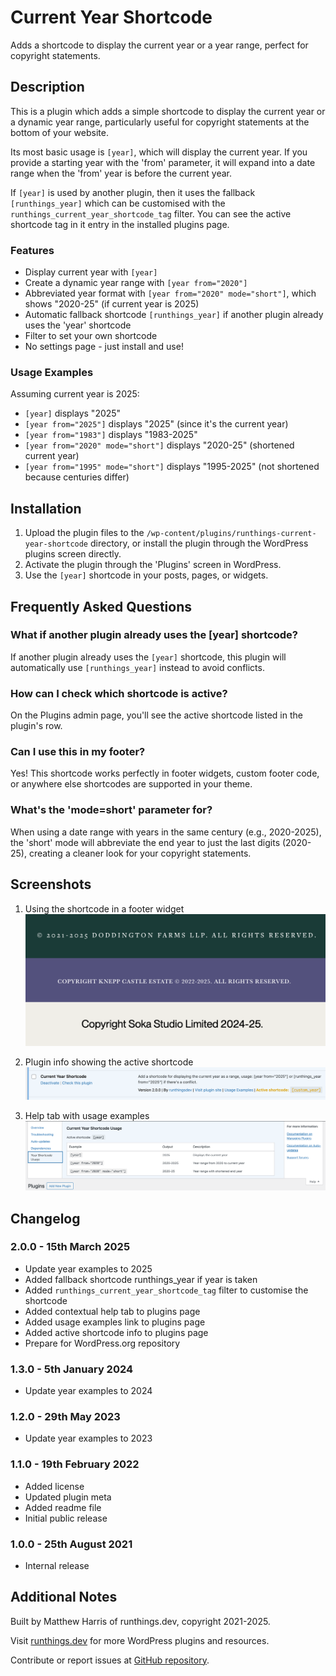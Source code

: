 # Current Year Shortcode

Adds a shortcode to display the current year or a year range, perfect for copyright statements.

## Description

This is a plugin which adds a simple shortcode to display the current year or a dynamic year range, particularly useful for copyright statements at the bottom of your website.

Its most basic usage is `[year]`, which will display the current year. If you provide a starting year with the 'from' parameter, it will expand into a date range when the 'from' year is before the current year.

If `[year]` is used by another plugin, then it uses the fallback `[runthings_year]` which can be customised with the `runthings_current_year_shortcode_tag` filter. You can see the active shortcode tag in it entry in the installed plugins page.

### Features

- Display current year with `[year]`
- Create a dynamic year range with `[year from="2020"]`
- Abbreviated year format with `[year from="2020" mode="short"]`, which shows "2020-25" (if current year is 2025)
- Automatic fallback shortcode `[runthings_year]` if another plugin already uses the 'year' shortcode
- Filter to set your own shortcode
- No settings page - just install and use!

### Usage Examples

Assuming current year is 2025:

- `[year]` displays "2025"
- `[year from="2025"]` displays "2025" (since it's the current year)
- `[year from="1983"]` displays "1983-2025"
- `[year from="2020" mode="short"]` displays "2020-25" (shortened current year)
- `[year from="1995" mode="short"]` displays "1995-2025" (not shortened because centuries differ)

## Installation

1. Upload the plugin files to the `/wp-content/plugins/runthings-current-year-shortcode` directory, or install the plugin through the WordPress plugins screen directly.
2. Activate the plugin through the 'Plugins' screen in WordPress.
3. Use the `[year]` shortcode in your posts, pages, or widgets.

## Frequently Asked Questions

### What if another plugin already uses the [year] shortcode?

If another plugin already uses the `[year]` shortcode, this plugin will automatically use `[runthings_year]` instead to avoid conflicts.

### How can I check which shortcode is active?

On the Plugins admin page, you'll see the active shortcode listed in the plugin's row.

### Can I use this in my footer?

Yes! This shortcode works perfectly in footer widgets, custom footer code, or anywhere else shortcodes are supported in your theme.

### What's the 'mode=short' parameter for?

When using a date range with years in the same century (e.g., 2020-2025), the 'short' mode will abbreviate the end year to just the last digits (2020-25), creating a cleaner look for your copyright statements.

## Screenshots

1. Using the shortcode in a footer widget
   ![Using the shortcode in a footer widget](screenshot-1.png)

2. Plugin info showing the active shortcode
   ![Plugin info showing the active shortcode](screenshot-2.png)

3. Help tab with usage examples
   ![Help tab with usage examples](screenshot-3.png)

## Changelog

### 2.0.0 - 15th March 2025

- Update year examples to 2025
- Added fallback shortcode runthings_year if year is taken
- Added `runthings_current_year_shortcode_tag` filter to customise the shortcode
- Added contextual help tab to plugins page
- Added usage examples link to plugins page
- Added active shortcode info to plugins page
- Prepare for WordPress.org repository

### 1.3.0 - 5th January 2024

- Update year examples to 2024

### 1.2.0 - 29th May 2023

- Update year examples to 2023

### 1.1.0 - 19th February 2022

- Added license
- Updated plugin meta
- Added readme file
- Initial public release

### 1.0.0 - 25th August 2021

- Internal release

## Additional Notes

Built by Matthew Harris of runthings.dev, copyright 2021-2025.

Visit [runthings.dev](https://runthings.dev/) for more WordPress plugins and resources.

Contribute or report issues at [GitHub repository](https://github.com/runthings-dev/runthings-current-year-shortcode).
